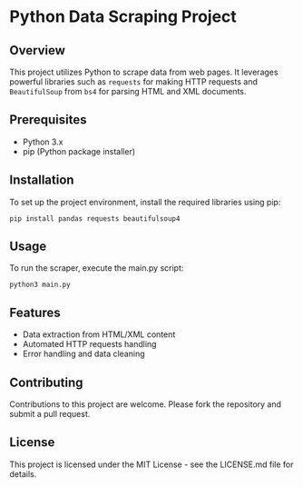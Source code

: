 # Python Data Scraping Project

## Overview
This project utilizes Python to scrape data from web pages. It leverages powerful libraries such as `requests` for making HTTP requests and `BeautifulSoup` from `bs4` for parsing HTML and XML documents.

## Prerequisites
- Python 3.x
- pip (Python package installer)

## Installation
To set up the project environment, install the required libraries using pip:

```
pip install pandas requests beautifulsoup4
```
## Usage
To run the scraper, execute the main.py script:

```
python3 main.py
```

## Features
- Data extraction from HTML/XML content
- Automated HTTP requests handling
- Error handling and data cleaning

## Contributing
Contributions to this project are welcome. Please fork the repository and submit a pull request.

## License
This project is licensed under the MIT License - see the LICENSE.md file for details.
